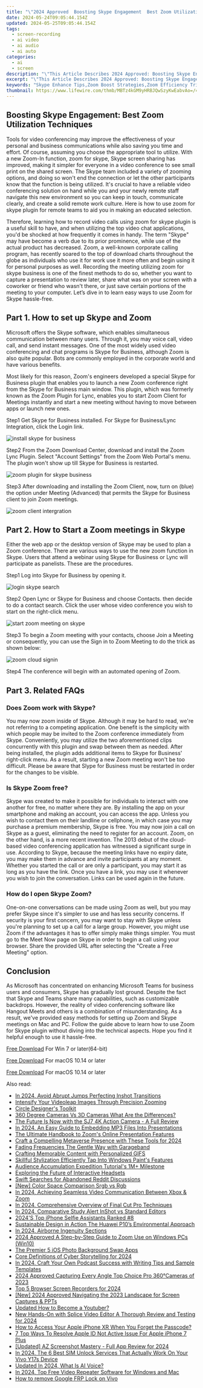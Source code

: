 ```yaml
---
title: "\"2024 Approved  Boosting Skype Engagement  Best Zoom Utilization Techniques\""
date: 2024-05-24T09:05:44.154Z
updated: 2024-05-25T09:05:44.154Z
tags: 
  - screen-recording
  - ai video
  - ai audio
  - ai auto
categories: 
  - ai
  - screen
description: "\"This Article Describes 2024 Approved: Boosting Skype Engagement: Best Zoom Utilization Techniques\""
excerpt: "\"This Article Describes 2024 Approved: Boosting Skype Engagement: Best Zoom Utilization Techniques\""
keywords: "Skype Enhance Tips,Zoom Boost Strategies,Zoom Efficiency Tricks,Effective Skype Usage,Boosting Video Chats,Optimize Skype Sessions,Mastering Video Conferencing"
thumbnail: https://www.lifewire.com/thmb/MBTz4kGM9yHRBJQwSzyKwEabvAo=/400x300/filters:no_upscale():max_bytes(150000):strip_icc()/close-up-of-male-hands-holding-an-arduino-microcontroller-board-640998456-5bd360ffc9e77c00261958a9.jpg
---
```


## Boosting Skype Engagement: Best Zoom Utilization Techniques

Tools for video conferencing may improve the effectiveness of your personal and business communications while also saving you time and effort. Of course, assuming you choose the appropriate tool to utilize. With a new Zoom-In function, zoom for skype, Skype screen sharing has improved, making it simpler for everyone in a video conference to see small print on the shared screen. The Skype team included a variety of zooming options, and doing so won't end the connection or let the other participants know that the function is being utilized. It's crucial to have a reliable video conferencing solution on hand while you and your newly remote staff navigate this new environment so you can keep in touch, communicate clearly, and create a solid remote work culture. Here is how to use zoom for skype plugin for remote teams to aid you in making an educated selection.

Therefore, learning how to record video calls using zoom for skype plugin is a useful skill to have, and when utilizing the top video chat applications, you'd be shocked at how frequently it comes in handy. The term "Skype" may have become a verb due to its prior prominence, while use of the actual product has decreased. Zoom, a well-known corporate calling program, has recently soared to the top of download charts throughout the globe as individuals who use it for work use it more often and begin using it for personal purposes as well. Recording the meeting utilizing zoom for skype business is one of the finest methods to do so, whether you want to capture a presentation to review later, share what was on your screen with a coworker or friend who wasn't there, or just save certain portions of the meeting to your computer. Let’s dive in to learn easy ways to use Zoom for Skype hassle-free.

## Part 1\. How to set up Skype and Zoom

Microsoft offers the Skype software, which enables simultaneous communication between many users. Through it, you may voice call, video call, and send instant messages. One of the most widely used video conferencing and chat programs is Skype for Business, although Zoom is also quite popular. Bots are commonly employed in the corporate world and have various benefits.

Most likely for this reason, Zoom's engineers developed a special Skype for Business plugin that enables you to launch a new Zoom conference right from the Skype for Business main window. This plugin, which was formerly known as the Zoom Plugin for Lync, enables you to start Zoom Client for Meetings instantly and start a new meeting without having to move between apps or launch new ones.

Step1 Get Skype for Business installed. For Skype for Business/Lync Integration, click the Login link.

![install skype for business](https://images.wondershare.com/filmora/article-images/2022/07/install-skype-for-business.jpg)

Step2 From the Zoom Download Center, download and install the Zoom Lync Plugin. Select "Account Settings" from the Zoom Web Portal's menu. The plugin won't show up till Skype for Business is restarted.

![zoom plugin for skype business](https://images.wondershare.com/filmora/article-images/2022/07/zoom-plugin-for-skype-business.jpg)

Step3 After downloading and installing the Zoom Client, now, turn on (blue) the option under Meeting (Advanced) that permits the Skype for Business client to join Zoom meetings.

![zoom client intergration](https://images.wondershare.com/filmora/article-images/2022/07/zoom-client-intergration.jpg)

## Part 2\. How to Start a Zoom meetings in Skype

Either the web app or the desktop version of Skype may be used to plan a Zoom conference. There are various ways to use the new zoom function in Skype. Users that attend a webinar using Skype for Business or Lync will participate as panelists. These are the procedures.

Step1 Log into Skype for Business by opening it.

![login skype search](https://images.wondershare.com/filmora/article-images/2022/07/login-skype-search.jpg)

Step2 Open Lync or Skype for Business and choose Contacts. then decide to do a contact search. Click the user whose video conference you wish to start on the right-click menu.

![start zoom meeting on skype](https://images.wondershare.com/filmora/article-images/2022/07/start-zoom-meeting-on-skype.jpg)

Step3 To begin a Zoom meeting with your contacts, choose Join a Meeting or consequently, you can use the Sign in to Zoom Meeting to do the trick as shown below:

![zoom cloud signin](https://images.wondershare.com/filmora/article-images/2022/07/zoom-cloud-signin.jpg)

Step4 The conference will begin with an automated opening of Zoom.

## Part 3\. Related FAQs

### Does Zoom work with Skype?

You may now zoom inside of Skype. Although it may be hard to read, we're not referring to a competing application. One benefit is the simplicity with which people may be invited to the Zoom conference immediately from Skype. Conveniently, you may utilize the two aforementioned clips concurrently with this plugin and swap between them as needed. After being installed, the plugin adds additional items to Skype for Business' right-click menu. As a result, starting a new Zoom meeting won't be too difficult. Please be aware that Slype for Business must be restarted in order for the changes to be visible.

### Is Skype Zoom free?

Skype was created to make it possible for individuals to interact with one another for free, no matter where they are. By installing the app on your smartphone and making an account, you can access the app. Unless you wish to contact them on their landline or cellphone, in which case you may purchase a premium membership, Skype is free. You may now join a call on Skype as a guest, eliminating the need to register for an account. Zoom, on the other hand, is a more recent invention. The 2013 debut of the cloud-based video conferencing application has witnessed a significant surge in use. According to Skype, because the meeting links have no expiry date, you may make them in advance and invite participants at any moment. Whether you started the call or are only a participant, you may start it as long as you have the link. Once you have a link, you may use it whenever you wish to join the conversation. Links can be used again in the future.

### How do I open Skype Zoom?

One-on-one conversations can be made using Zoom as well, but you may prefer Skype since it's simpler to use and has less security concerns. If security is your first concern, you may want to stay with Skype unless you're planning to set up a call for a large group. However, you might use Zoom if the advantages it has to offer simply make things simpler. You must go to the Meet Now page on Skype in order to begin a call using your browser. Share the provided URL after selecting the "Create a Free Meeting" option.

## Conclusion

As Microsoft has concentrated on enhancing Microsoft Teams for business users and consumers, Skype has gradually lost ground. Despite the fact that Skype and Teams share many capabilities, such as customizable backdrops. However, the reality of video conferencing software like Hangout Meets and others is a combination of misunderstanding. As a result, we've provided easy methods for setting up Zoom and Skype meetings on Mac and PC. Follow the guide above to learn how to use Zoom for Skype plugin without diving into the technical aspects. Hope you find it helpful enough to use it hassle-free.

[Free Download](https://tools.techidaily.com/wondershare/filmora/download/) For Win 7 or later(64-bit)

[Free Download](https://tools.techidaily.com/wondershare/filmora/download/) For macOS 10.14 or later

[Free Download](https://tools.techidaily.com/wondershare/filmora/download/) For macOS 10.14 or later

<ins class="adsbygoogle"
     style="display:block"
     data-ad-format="autorelaxed"
     data-ad-client="ca-pub-7571918770474297"
     data-ad-slot="1223367746"></ins>

<ins class="adsbygoogle"
     style="display:block"
     data-ad-format="autorelaxed"
     data-ad-client="ca-pub-7571918770474297"
     data-ad-slot="1223367746"></ins>



<ins class="adsbygoogle"
     style="display:block"
     data-ad-client="ca-pub-7571918770474297"
     data-ad-slot="8358498916"
     data-ad-format="auto"
     data-full-width-responsive="true"></ins>


<span class="atpl-alsoreadstyle">Also read:</span>
<div><ul>
<li><a href="https://extra-lessons.techidaily.com/in-2024-avoid-abrupt-jumps-perfecting-inshot-transitions/"><u>In 2024, Avoid Abrupt Jumps  Perfecting Inshot Transitions</u></a></li>
<li><a href="https://extra-lessons.techidaily.com/intensify-your-videoleap-images-through-precision-zooming/"><u>Intensify Your Videoleap Images Through Precision Zooming</u></a></li>
<li><a href="https://extra-lessons.techidaily.com/circle-designers-toolkit/"><u>Circle Designer's Toolkit</u></a></li>
<li><a href="https://extra-lessons.techidaily.com/1716199270453-360-degree-cameras-vs-3d-cameras-what-are-the-differences/"><u>360 Degree Cameras Vs 3D Cameras  What Are the Differences?</u></a></li>
<li><a href="https://extra-lessons.techidaily.com/the-future-is-now-with-the-sj7-4k-action-camera-a-full-review/"><u>The Future Is Now with the SJ7 4K Action Camera - A Full Review</u></a></li>
<li><a href="https://extra-lessons.techidaily.com/in-2024-an-easy-guide-to-embedding-mp3-files-into-presentations/"><u>In 2024, An Easy Guide to Embedding MP3 Files Into Presentations</u></a></li>
<li><a href="https://extra-lessons.techidaily.com/the-ultimate-handbook-to-zooms-online-presentation-features/"><u>The Ultimate Handbook to Zoom's Online Presentation Features</u></a></li>
<li><a href="https://extra-lessons.techidaily.com/craft-a-compelling-metaverse-presence-with-these-tools-for-2024/"><u>Craft a Compelling Metaverse Presence with These Tools for 2024</u></a></li>
<li><a href="https://extra-lessons.techidaily.com/fading-frequencies-the-gentle-way-with-garageband/"><u>Fading Frequencies  The Gentle Way with Garageband</u></a></li>
<li><a href="https://extra-lessons.techidaily.com/crafting-memorable-content-with-personalized-gifs/"><u>Crafting Memorable Content with Personalized GIFS</u></a></li>
<li><a href="https://extra-lessons.techidaily.com/skillful-stylization-efficiently-tap-into-windows-paints-features/"><u>Skillful Stylization  Efficiently Tap Into Windows Paint's Features</u></a></li>
<li><a href="https://extra-lessons.techidaily.com/audience-accumulation-expedition-tutorials-1mplus-milestone/"><u>Audience Accumulation Expedition  Tutorial's 1M+ Milestone</u></a></li>
<li><a href="https://extra-lessons.techidaily.com/exploring-the-future-of-interactive-headsets/"><u>Exploring the Future of Interactive Headsets</u></a></li>
<li><a href="https://extra-lessons.techidaily.com/swift-searches-for-abandoned-reddit-discussions/"><u>Swift Searches for Abandoned Reddit Discussions</u></a></li>
<li><a href="https://extra-lessons.techidaily.com/new-color-space-comparison-srgb-vs-rgb/"><u>[New] Color Space Comparison  Srgb vs Rgb</u></a></li>
<li><a href="https://extra-lessons.techidaily.com/in-2024-achieving-seamless-video-communication-between-xbox-and-zoom/"><u>In 2024, Achieving Seamless Video Communication Between Xbox & Zoom</u></a></li>
<li><a href="https://extra-lessons.techidaily.com/in-2024-comprehensive-overview-of-final-cut-pro-techniques/"><u>In 2024, Comprehensive Overview of Final Cut Pro Techniques</u></a></li>
<li><a href="https://extra-lessons.techidaily.com/in-2024-comparative-study-alert-inshot-vs-standard-editors/"><u>In 2024, Comparative Study Alert  InShot vs Standard Editors</u></a></li>
<li><a href="https://extra-lessons.techidaily.com/2024s-top-iphone-selfie-assistants-ranked-8/"><u>2024'S Top iPhone Selfie Assistants Ranked #8</u></a></li>
<li><a href="https://extra-lessons.techidaily.com/sustainable-design-in-action-the-huawei-p10s-environmental-approach/"><u>Sustainable Design in Action  The Huawei P10’s Environmental Approach</u></a></li>
<li><a href="https://extra-lessons.techidaily.com/in-2024-airborne-ingenuity-sections/"><u>In 2024, Airborne Ingenuity Sections</u></a></li>
<li><a href="https://extra-lessons.techidaily.com/2024-approved-a-step-by-step-guide-to-zoom-use-on-windows-pcs-win10/"><u>2024 Approved  A Step-by-Step Guide to Zoom Use on Windows PCs (Win10)</u></a></li>
<li><a href="https://extra-lessons.techidaily.com/the-premier-5-ios-photo-background-swap-apps/"><u>The Premier 5 iOS Photo Background Swap Apps</u></a></li>
<li><a href="https://extra-lessons.techidaily.com/core-definitions-of-cyber-storytelling-for-2024/"><u>Core Definitions of Cyber Storytelling for 2024</u></a></li>
<li><a href="https://extra-lessons.techidaily.com/in-2024-craft-your-own-podcast-success-with-writing-tips-and-sample-templates/"><u>In 2024, Craft Your Own Podcast Success with Writing Tips and Sample Templates</u></a></li>
<li><a href="https://extra-lessons.techidaily.com/2024-approved-capturing-every-angle-top-choice-pro-360cameras-of-2023/"><u>2024 Approved  Capturing Every Angle  Top Choice Pro 360°Cameras of 2023</u></a></li>
<li><a href="https://screen-capture.techidaily.com/top-5-browser-screen-recorders-for-2024/"><u>Top 5 Browser Screen Recorders for 2024</u></a></li>
<li><a href="https://digital-screen-recording.techidaily.com/new-2024-approved-navigating-the-2023-landscape-for-screen-captures-and-ppts/"><u>[New] 2024 Approved  Navigating the 2023 Landscape for Screen Captures & PPTs</u></a></li>
<li><a href="https://ai-editing-video.techidaily.com/updated-how-to-become-a-youtuber/"><u>Updated How to Become a Youtuber?</u></a></li>
<li><a href="https://ai-video-tools.techidaily.com/new-hands-on-with-splice-video-editor-a-thorough-review-and-testing-for-2024/"><u>New Hands-On with Splice Video Editor A Thorough Review and Testing for 2024</u></a></li>
<li><a href="https://ios-unlock.techidaily.com/how-to-access-your-apple-iphone-xr-when-you-forget-the-passcode-by-drfone-ios/"><u>How to Access Your Apple iPhone XR When You Forget the Passcode?</u></a></li>
<li><a href="https://ios-unlock.techidaily.com/7-top-ways-to-resolve-apple-id-not-active-issue-for-apple-iphone-7-plus-by-drfone-ios/"><u>7 Top Ways To Resolve Apple ID Not Active Issue For Apple iPhone 7 Plus</u></a></li>
<li><a href="https://screen-sharing-recording.techidaily.com/updated-az-screenshot-mastery-full-app-review-for-2024/"><u>[Updated] AZ Screenshot Mastery - Full App Review for 2024</u></a></li>
<li><a href="https://sim-unlock.techidaily.com/in-2024-the-6-best-sim-unlock-services-that-actually-work-on-your-vivo-y17s-device-by-drfone-android/"><u>In 2024, The 6 Best SIM Unlock Services That Actually Work On Your Vivo Y17s Device</u></a></li>
<li><a href="https://ai-voice-clone.techidaily.com/updated-in-2024-what-is-ai-voice/"><u>Updated In 2024, What Is AI Voice?</u></a></li>
<li><a href="https://ai-video-apps.techidaily.com/in-2024-top-free-video-repeater-software-for-windows-and-mac/"><u>In 2024, Top Free Video Repeater Software for Windows and Mac</u></a></li>
<li><a href="https://blog-min.techidaily.com/how-to-remove-google-frp-lock-on-vivo-by-drfone-android-unlock-remove-google-frp/"><u>How to remove Google FRP Lock on Vivo</u></a></li>
</ul></div>

